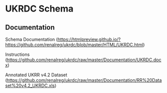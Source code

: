 # UKRDC Schema

## Documentation

Schema Documentation (https://htmlpreview.github.io/?https://github.com/renalreg/ukrdc/blob/master/HTML/UKRDC.html)

Instructions (https://github.com/renalreg/ukrdc/raw/master/Documentation/UKRDC.docx)

Annotated UKRR v4.2 Dataset (https://github.com/renalreg/ukrdc/raw/master/Documentation/RR%20Dataset%20v4.2_UKRDC.xls)